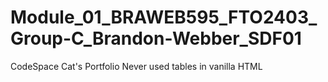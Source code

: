 # Module_01_BRAWEB595_FTO2403_Group-C_Brandon-Webber_SDF01
CodeSpace Cat's Portfolio
Never used tables in vanilla HTML
